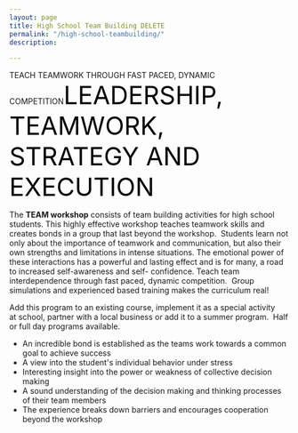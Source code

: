 ```yaml
---
layout: page
title: High School Team Building DELETE
permalink: "/high-school-teambuilding/"
description: 

---
```

TEACH TEAMWORK THROUGH FAST PACED, DYNAMIC COMPETITION<span style="color: #000; font-size: 45px;">LEADERSHIP, TEAMWORK, STRATEGY AND EXECUTION</span>
<p style="text-align: left;">The <strong>TEAM workshop</strong> consists of team building activities for high school students. This highly effective workshop teaches teamwork skills and creates bonds in a group that last beyond the workshop.  Students learn not only about the importance of teamwork and communication, but also their own strengths and limitations in intense situations. The emotional power of these interactions has a powerful and lasting effect and is for many, a road to increased self-awareness and self- confidence. Teach team interdependence through fast paced, dynamic competition.  Group simulations and experienced based training makes the curriculum real!</p>
<p style="text-align: left;">Add this program to an existing course, implement it as a special activity at school, partner with a local business or add it to a summer program.  Half or full day programs available.</p>

<ul>
 	<li style="text-align: left;">An incredible bond is established as the teams work towards a common goal to achieve success</li>
 	<li style="text-align: left;">A view into the student's individual behavior under stress</li>
 	<li style="text-align: left;">Interesting insight into the power or weakness of collective decision making</li>
 	<li style="text-align: left;">A sound understanding of the decision making and thinking processes of their team members</li>
 	<li style="text-align: left;">The experience breaks down barriers and encourages cooperation beyond the workshop</li>
</ul>
<p style="text-align: left;"><style>div.wpforms-container-full .wpforms-form input, div.wpforms-container-full .wpforms-form button, div.wpforms-container-full .wpforms-form .wpforms-page-button{background:#000!important;}</style></p>